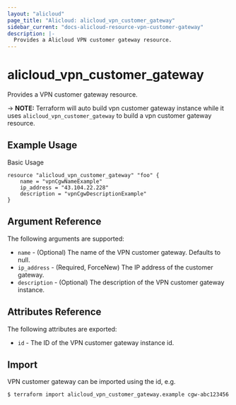 ```yaml
---
layout: "alicloud"
page_title: "Alicloud: alicloud_vpn_customer_gateway"
sidebar_current: "docs-alicloud-resource-vpn-customer-gateway"
description: |-
  Provides a Alicloud VPN customer gateway resource.
---
```


# alicloud\_vpn_customer_gateway

Provides a VPN customer gateway resource.

-> **NOTE:** Terraform will auto build vpn customer gateway instance  while it uses `alicloud_vpn_customer_gateway` to build a vpn customer gateway resource.

## Example Usage

Basic Usage

```
resource "alicloud_vpn_customer_gateway" "foo" {
    name = "vpnCgwNameExample"
    ip_address = "43.104.22.228"
    description = "vpnCgwDescriptionExample"
}
```
## Argument Reference

The following arguments are supported:

* `name` - (Optional) The name of the VPN customer gateway. Defaults to null.
* `ip_address` - (Required, ForceNew) The IP address of the customer gateway.
* `description` - (Optional) The description of the VPN customer gateway instance.

## Attributes Reference

The following attributes are exported:

* `id` - The ID of the VPN customer gateway instance id.

## Import

VPN customer gateway can be imported using the id, e.g.

```
$ terraform import alicloud_vpn_customer_gateway.example cgw-abc123456
```



